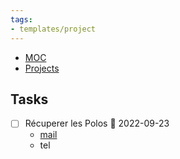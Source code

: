 ```yaml
---
tags:
- templates/project
---
```

<nav aria-label="Breadcrumb" class="custom-breadcrumb">
    <ul>
        <li><a href="obsidian://advanced-uri?vault=Donaldo&filepath=MOC"> MOC</a></li>
        <li><a href="obsidian://advanced-uri?vault=Donaldo&filepath=PARA/1. Projects/1. Projects"> Projects</a></li>
    </ul>
</nav>

## Tasks 
- [ ] Récuperer les Polos 📅 2022-09-23 
	- [mail](message://<PR0P264MB0268B670B57EB940D85D085796519@PR0P264MB0268.FRAP264.PROD.OUTLOOK.COM>)
	- tel 